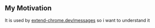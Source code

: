 <h2>My Motivation</h2>
It is used by <a href='https://www.extend-chrome.dev/messages'>extend-chrome.dev/messages</a> so i want to understand it